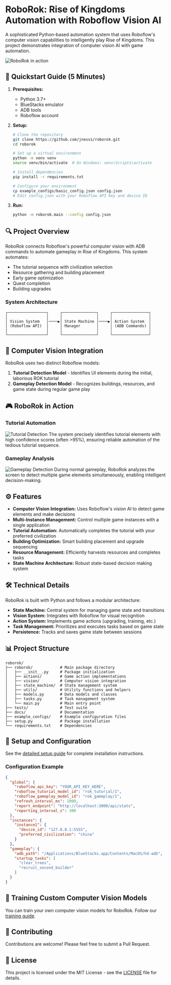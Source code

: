 # RoboRok: Rise of Kingdoms Automation with Roboflow Vision AI

A sophisticated Python-based automation system that uses Roboflow's computer vision capabilities to intelligently play Rise of Kingdoms. This project demonstrates integration of computer vision AI with game automation.

![RoboRok in action](docs/images/detecting2.png)

## 🚀 Quickstart Guide (5 Minutes)

1. **Prerequisites:**
   - Python 3.7+
   - BlueStacks emulator
   - ADB tools
   - Roboflow account

2. **Setup:**
   ```bash
   # Clone the repository
   git clone https://github.com/jnesss/roborok.git
   cd roborok

   # Set up a virtual environment
   python -m venv venv
   source venv/bin/activate  # On Windows: venv\Scripts\activate

   # Install dependencies
   pip install -r requirements.txt
   
   # Configure your environment
   cp example_configs/basic_config.json config.json
   # Edit config.json with your Roboflow API key and device ID
   ```

3. **Run:**
   ```bash
   python -m roborok.main --config config.json
   ```

## 🔍 Project Overview

RoboRok connects Roboflow's powerful computer vision with ADB commands to automate gameplay in Rise of Kingdoms. This system automates:

- The tutorial sequence with civilization selection
- Resource gathering and building placement
- Early game optimization
- Quest completion
- Building upgrades

### System Architecture

```
┌─────────────────┐     ┌───────────────┐     ┌────────────────┐
│                 │     │               │     │                │
│ Vision System   │────▶│ State Machine │────▶│ Action System  │
│ (Roboflow API)  │     │ Manager       │     │ (ADB Commands) │
│                 │     │               │     │                │
└─────────────────┘     └───────────────┘     └────────────────┘
```

## 🧠 Computer Vision Integration

RoboRok uses two distinct Roboflow models:

1. **Tutorial Detection Model** - Identifies UI elements during the initial, laborious ROK tutorial
2. **Gameplay Detection Model** - Recognizes buildings, resources, and game state during regular game play

## 🎮 RoboRok in Action

### Tutorial Automation
![Tutorial Detection](docs/images/detecting2.png)
The system precisely identifies tutorial elements with high confidence scores (often >95%), ensuring reliable automation of the tedious tutorial sequence.

### Gameplay Analysis
![Gameplay Detection](docs/images/detecting3.png)
During normal gameplay, RoboRok analyzes the screen to detect multiple game elements simultaneously, enabling intelligent decision-making.

## ⚙️ Features

- **Computer Vision Integration:** Uses Roboflow's vision AI to detect game elements and make decisions
- **Multi-Instance Management:** Control multiple game instances with a single application
- **Tutorial Automation:** Automatically completes the tutorial with your preferred civilization
- **Building Optimization:** Smart building placement and upgrade sequencing
- **Resource Management:** Efficiently harvests resources and completes tasks
- **State Machine Architecture:** Robust state-based decision making system

## 🛠️ Technical Details

RoboRok is built with Python and follows a modular architecture:

- **State Machine:** Central system for managing game state and transitions
- **Vision System:** Integrates with Roboflow for visual recognition
- **Action System:** Implements game actions (upgrading, training, etc.)
- **Task Management:** Prioritizes and executes tasks based on game state
- **Persistence:** Tracks and saves game state between sessions

## 📊 Project Structure

```
roborok/
├── roborok/            # Main package directory
│   ├── __init__.py     # Package initialization
│   ├── actions/        # Game action implementations
│   ├── vision/         # Computer vision integration
│   ├── state_machine/  # State management system
│   ├── utils/          # Utility functions and helpers
│   ├── models.py       # Data models and classes
│   ├── tasks.py        # Task management system
│   └── main.py         # Main entry point
├── tests/              # Test suite
├── docs/               # Documentation
├── example_configs/    # Example configuration files
├── setup.py            # Package installation
└── requirements.txt    # Dependencies
```

## 🔧 Setup and Configuration

See the [detailed setup guide](SETUP.md) for complete installation instructions.

### Configuration Example

```json
{
  "global": {
    "roboflow_api_key": "YOUR_API_KEY_HERE",
    "roboflow_tutorial_model_id": "rok_tutorial/1",
    "roboflow_gameplay_model_id": "rok_gameplay/1",
    "refresh_interval_ms": 1000,
    "report_endpoint": "http://localhost:3000/api/stats",
    "reporting_interval_s": 300
  },
  "instances": {
    "instance1": {
      "device_id": "127.0.0.1:5555",
      "preferred_civilization": "china"
    }
  },
  "gameplay": {
    "adb_path": "/Applications/BlueStacks.app/Contents/MacOS/hd-adb",
    "startup_tasks": [
      "clear_trees",
      "recruit_second_builder"
    ]
  }
}
```

## 🧪 Training Custom Computer Vision Models

You can train your own computer vision models for RoboRok. Follow our [training guide](TRAINING_DATA.md).

## 🤝 Contributing

Contributions are welcome! Please feel free to submit a Pull Request.

## 📝 License

This project is licensed under the MIT License - see the [LICENSE](LICENSE) file for details.
